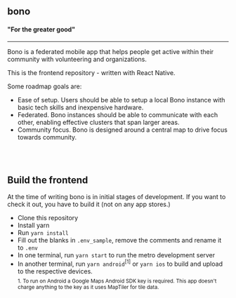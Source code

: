 ## bono
#### "For the greater good"

---
Bono is a federated mobile app that helps people get active within their community with volunteering and organizations. 

This is the frontend repository - written with React Native.

Some roadmap goals are:
 - Ease of setup. Users should be able to setup a local Bono instance with basic tech skills and inexpensive hardware.
 - Federated. Bono instances should be able to communicate with each other, enabling effective clusters that span larger areas.
 - Community focus. Bono is designed around a central map to drive focus towards community.

<br />
<br />

## Build the frontend
At the time of writing bono is in initial stages of development. If you want to check it out, you have to build it (not on any app stores.)
 - Clone this repository
 - Install yarn
 - Run `yarn install`
 - Fill out the blanks in `.env_sample`, remove the comments and rename it to `.env`
 - In one terminal, run `yarn start` to run the metro development server
 - In another terminal, run `yarn android`<sup>[1]</sup> or `yarn ios` to build and upload to the respective devices.  
<sub>1. To run on Android a Google Maps Android SDK key is required. This app doesn't charge anything to the key as it uses MapTiler for tile data.</sub>
